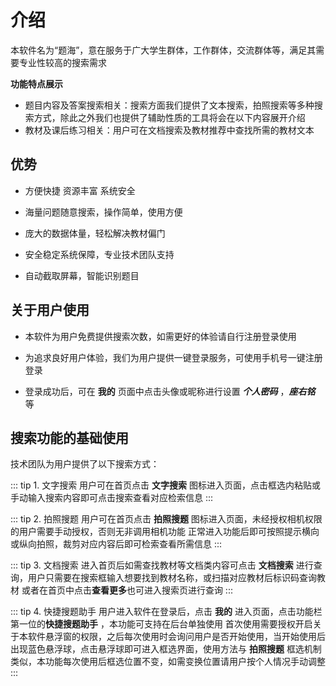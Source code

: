 # 介绍
本软件名为“题海”，意在服务于广大学生群体，工作群体，交流群体等，满足其需要专业性较高的搜索需求

**功能特点展示**

- 题目内容及答案搜索相关：搜索方面我们提供了文本搜索，拍照搜索等多种搜索方式，除此之外我们也提供了辅助性质的工具将会在以下内容展开介绍
- 教材及课后练习相关：用户可在文档搜索及教材推荐中查找所需的教材文本

## 优势

- 方便快捷 资源丰富 系统安全

- 海量问题随意搜索，操作简单，使用方便

- 庞大的数据体量，轻松解决教材偏门

- 安全稳定系统保障，专业技术团队支持

- 自动截取屏幕，智能识别题目



## 关于用户使用

- 本软件为用户免费提供搜索次数，如需更好的体验请自行注册登录使用
- 为追求良好用户体验，我们为用户提供一键登录服务，可使用手机号一键注册登录

- 登录成功后，可在 **我的** 页面中点击头像或昵称进行设置 ***个人密码*** ，***座右铭*** 等



## 搜索功能的基础使用

技术团队为用户提供了以下搜索方式：

::: tip 1. 文字搜索
用户可在首页点击 **文字搜索** 图标进入页面，点击框选内粘贴或手动输入搜索内容即可点击搜索查看对应检索信息
:::

::: tip 2. 拍照搜题
用户可在首页点击 **拍照搜题** 图标进入页面，未经授权相机权限的用户需要手动授权，否则无非调用相机功能
正常进入功能后即可按照提示横向或纵向拍照，裁剪对应内容后即可检索查看所需信息
:::

::: tip 3. 文档搜索
进入首页后如需查找教材等文档类内容可点击  **文档搜索** 进行查询，用户只需要在搜索框输入想要找到教材名称，或扫描对应教材后标识码查询教材
或者在首页中点击**查看更多**也可进入搜索页进行查询
:::

::: tip 4. 快捷搜题助手
用户进入软件在登录后，点击 **我的** 进入页面，点击功能栏第一位的**快捷搜题助手** ，本功能可支持在后台单独使用
首次使用需要授权开启关于本软件悬浮窗的权限，之后每次使用时会询问用户是否开始使用，当开始使用后出现蓝色悬浮球，点击悬浮球即可进入框选界面，使用方法与 **拍照搜题** 框选机制类似，本功能每次使用后框选位置不变，如需变换位置请用户按个人情况手动调整
:::
